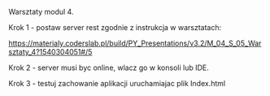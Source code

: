 Warsztaty modul 4.

Krok 1 - postaw server rest zgodnie z instrukcja w warsztatach: 

  https://materialy.coderslab.pl/build/PY_Presentations/v3.2/M_04_S_05_Warsztaty_4?1540304051#/5
  
Krok 2 - server musi byc online, wlacz go w konsoli lub IDE.

Krok 3 - testuj zachowanie aplikacji uruchamiajac plik Index.html
